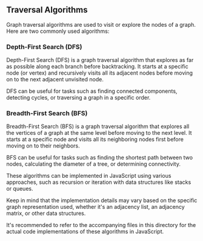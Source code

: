 ## Traversal Algorithms

Graph traversal algorithms are used to visit or explore the nodes of a graph. Here are two commonly used algorithms:

### Depth-First Search (DFS)

Depth-First Search (DFS) is a graph traversal algorithm that explores as far as possible along each branch before backtracking. It starts at a specific node (or vertex) and recursively visits all its adjacent nodes before moving on to the next adjacent unvisited node.

DFS can be useful for tasks such as finding connected components, detecting cycles, or traversing a graph in a specific order.

### Breadth-First Search (BFS)

Breadth-First Search (BFS) is a graph traversal algorithm that explores all the vertices of a graph at the same level before moving to the next level. It starts at a specific node and visits all its neighboring nodes first before moving on to their neighbors.

BFS can be useful for tasks such as finding the shortest path between two nodes, calculating the diameter of a tree, or determining connectivity.

These algorithms can be implemented in JavaScript using various approaches, such as recursion or iteration with data structures like stacks or queues.

Keep in mind that the implementation details may vary based on the specific graph representation used, whether it's an adjacency list, an adjacency matrix, or other data structures.

It's recommended to refer to the accompanying files in this directory for the actual code implementations of these algorithms in JavaScript.
